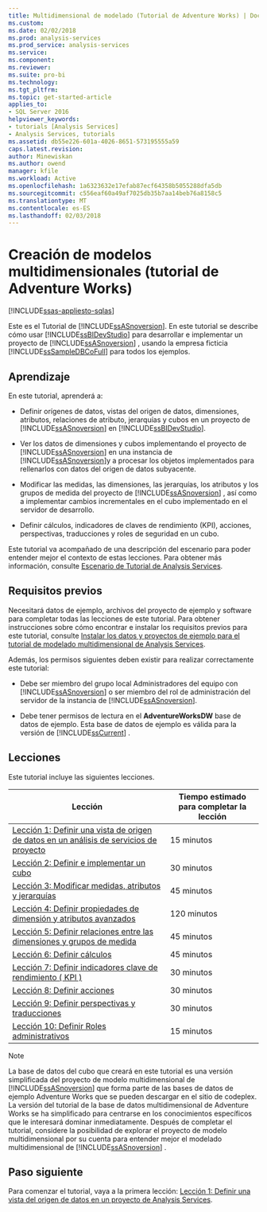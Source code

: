 ```yaml
---
title: Multidimensional de modelado (Tutorial de Adventure Works) | Documentos de Microsoft
ms.custom: 
ms.date: 02/02/2018
ms.prod: analysis-services
ms.prod_service: analysis-services
ms.service: 
ms.component: 
ms.reviewer: 
ms.suite: pro-bi
ms.technology: 
ms.tgt_pltfrm: 
ms.topic: get-started-article
applies_to:
- SQL Server 2016
helpviewer_keywords:
- tutorials [Analysis Services]
- Analysis Services, tutorials
ms.assetid: db55e226-601a-4026-8651-573195555a59
caps.latest.revision: 
author: Minewiskan
ms.author: owend
manager: kfile
ms.workload: Active
ms.openlocfilehash: 1a6323632e17efab87ecf64358b5055288dfa5db
ms.sourcegitcommit: c556eaf60a49af7025db35b7aa14beb76a8158c5
ms.translationtype: MT
ms.contentlocale: es-ES
ms.lasthandoff: 02/03/2018
---
```

# <a name="multidimensional-modeling-adventure-works-tutorial"></a>Creación de modelos multidimensionales (tutorial de Adventure Works)
[!INCLUDE[ssas-appliesto-sqlas](../includes/ssas-appliesto-sqlas.md)]

Este es el Tutorial de [!INCLUDE[ssASnoversion](../includes/ssasnoversion-md.md)]. En este tutorial se describe cómo usar [!INCLUDE[ssBIDevStudio](../includes/ssbidevstudio-md.md)] para desarrollar e implementar un proyecto de [!INCLUDE[ssASnoversion](../includes/ssasnoversion-md.md)] , usando la empresa ficticia [!INCLUDE[ssSampleDBCoFull](../includes/sssampledbcofull-md.md)] para todos los ejemplos.  
  
## <a name="what-you-will-learn"></a>Aprendizaje  
En este tutorial, aprenderá a:  
  
-   Definir orígenes de datos, vistas del origen de datos, dimensiones, atributos, relaciones de atributo, jerarquías y cubos en un proyecto de [!INCLUDE[ssASnoversion](../includes/ssasnoversion-md.md)] en [!INCLUDE[ssBIDevStudio](../includes/ssbidevstudio-md.md)].  
  
-   Ver los datos de dimensiones y cubos implementando el proyecto de [!INCLUDE[ssASnoversion](../includes/ssasnoversion-md.md)] en una instancia de [!INCLUDE[ssASnoversion](../includes/ssasnoversion-md.md)]y a procesar los objetos implementados para rellenarlos con datos del origen de datos subyacente.  
  
-   Modificar las medidas, las dimensiones, las jerarquías, los atributos y los grupos de medida del proyecto de [!INCLUDE[ssASnoversion](../includes/ssasnoversion-md.md)] , así como a implementar cambios incrementales en el cubo implementado en el servidor de desarrollo.  
  
-   Definir cálculos, indicadores de claves de rendimiento (KPI), acciones, perspectivas, traducciones y roles de seguridad en un cubo.  
  
Este tutorial va acompañado de una descripción del escenario para poder entender mejor el contexto de estas lecciones. Para obtener más información, consulte [Escenario de Tutorial de Analysis Services](../analysis-services/analysis-services-tutorial-scenario.md).  
  
## <a name="prerequisites"></a>Requisitos previos  
Necesitará datos de ejemplo, archivos del proyecto de ejemplo y software para completar todas las lecciones de este tutorial. Para obtener instrucciones sobre cómo encontrar e instalar los requisitos previos para este tutorial, consulte [Instalar los datos y proyectos de ejemplo para el tutorial de modelado multidimensional de Analysis Services](../analysis-services/install-sample-data-and-projects.md).  
  
Además, los permisos siguientes deben existir para realizar correctamente este tutorial:  
  
-   Debe ser miembro del grupo local Administradores del equipo con [!INCLUDE[ssASnoversion](../includes/ssasnoversion-md.md)] o ser miembro del rol de administración del servidor de la instancia de [!INCLUDE[ssASnoversion](../includes/ssasnoversion-md.md)].  
  
-   Debe tener permisos de lectura en el **AdventureWorksDW** base de datos de ejemplo. Esta base de datos de ejemplo es válida para la versión de [!INCLUDE[ssCurrent](../includes/sscurrent-md.md)] .  
  
## <a name="lessons"></a>Lecciones  
Este tutorial incluye las siguientes lecciones.  
  
|Lección|Tiempo estimado para completar la lección|  
|----------|------------------------------|  
|[Lección 1: Definir una vista de origen de datos en un análisis de servicios de proyecto](../analysis-services/lesson-1-defining-a-data-source-view-within-an-analysis-services-project.md)|15 minutos|  
|[Lección 2: Definir e implementar un cubo](../analysis-services/lesson-2-defining-and-deploying-a-cube.md)|30 minutos|  
|[Lección 3: Modificar medidas, atributos y jerarquías](../analysis-services/lesson-3-modifying-measures-attributes-and-hierarchies.md)|45 minutos|  
|[Lección 4: Definir propiedades de dimensión y atributos avanzados](../analysis-services/lesson-4-defining-advanced-attribute-and-dimension-properties.md)|120 minutos|  
|[Lección 5: Definir relaciones entre las dimensiones y grupos de medida](../analysis-services/lesson-5-defining-relationships-between-dimensions-and-measure-groups.md)|45 minutos|  
|[Lección 6: Definir cálculos](../analysis-services/lesson-6-defining-calculations.md)|45 minutos|  
|[Lección 7: Definir indicadores clave de rendimiento &#40; KPI &#41;](../analysis-services/lesson-7-defining-key-performance-indicators-kpis.md)|30 minutos|  
|[Lección 8: Definir acciones](../analysis-services/lesson-8-defining-actions.md)|30 minutos|  
|[Lección 9: Definir perspectivas y traducciones](../analysis-services/lesson-9-defining-perspectives-and-translations.md)|30 minutos|  
|[Lección 10: Definir Roles administrativos](../analysis-services/lesson-10-defining-administrative-roles.md)|15 minutos|  
  
> [!NOTE]  
> La base de datos del cubo que creará en este tutorial es una versión simplificada del proyecto de modelo multidimensional de [!INCLUDE[ssASnoversion](../includes/ssasnoversion-md.md)] que forma parte de las bases de datos de ejemplo Adventure Works que se pueden descargar en el sitio de codeplex. La versión del tutorial de la base de datos multidimensional de Adventure Works se ha simplificado para centrarse en los conocimientos específicos que le interesará dominar inmediatamente. Después de completar el tutorial, considere la posibilidad de explorar el proyecto de modelo multidimensional por su cuenta para entender mejor el modelado multidimensional de [!INCLUDE[ssASnoversion](../includes/ssasnoversion-md.md)] .  
  
## <a name="next-step"></a>Paso siguiente  
Para comenzar el tutorial, vaya a la primera lección: [Lección 1: Definir una vista del origen de datos en un proyecto de Analysis Services](../analysis-services/lesson-1-defining-a-data-source-view-within-an-analysis-services-project.md).  
  
  
  
